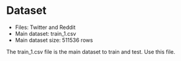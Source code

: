 # Dataset
- Files: Twitter and Reddit
- Main dataset: train_1.csv
- Main dataset size: 511536 rows

The train_1.csv file is the main dataset to train and test. Use this file.
